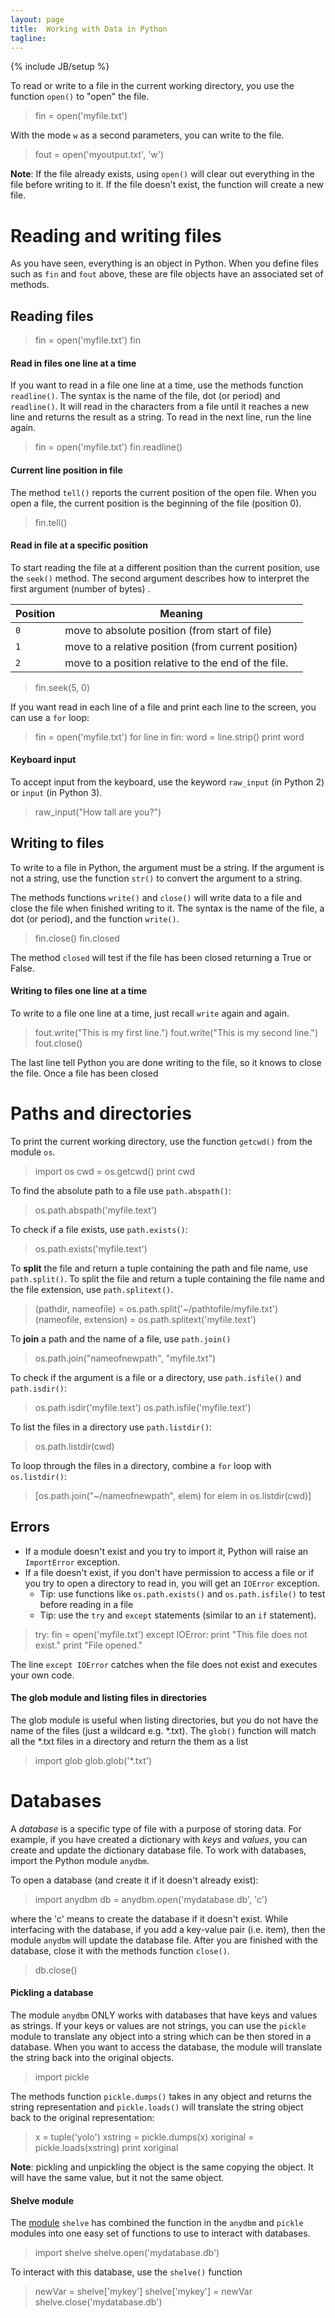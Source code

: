 ```yaml
---
layout: page
title:  Working with Data in Python
tagline: 
---
```

{% include JB/setup %}

To read or write to a file in the current working directory, you use the function `open()` to "open" the file. 

>	fin = open('myfile.txt')

With the mode `w` as a second parameters, you can write to the file. 

>	fout = open('myoutput.txt', 'w')

**Note**: If the file already exists, using `open()` will clear out everything in the file before writing to it. If the file doesn't exist, the function will create a new file. 



# Reading and writing files

As you have seen, everything is an object in Python.  When you define files such as `fin` and `fout` above, these are file objects have an associated set of methods.  

## Reading files 

>	fin = open('myfile.txt')
>	fin

#### Read in files one line at a time
If you want to read in a file one line at a time, use the methods function `readline()`.  The syntax is the name of the file, dot (or period) and `readline()`. It will read in the characters from a file until it reaches a new line and returns the result as a string. To read in the next line, run the line again. 

>	fin = open('myfile.txt')
>	fin.readline()

#### Current line position in file
The method `tell()` reports the current position of the open file.  When you open a file, the current position is the beginning of the file (position 0). 

>	fin.tell()

#### Read in file at a specific position
To start reading the file at a different position than the current position, use the `seek()` method. The second argument describes how to interpret the first argument (number of bytes) .  

Position | Meaning
--- | ----
`0` | move to absolute position (from start of file)
`1` | move to a relative position (from current position)
`2` | move to a position relative to the end of the file.

>	fin.seek(5, 0)


If you want read in each line of a file and print each line to the screen, you can use a `for` loop: 

>	fin = open('myfile.txt')
>	for line in fin: 
>	    word = line.strip()
>	    print word


#### Keyboard input
To accept input from the keyboard, use the keyword `raw_input` (in Python 2) or `input` (in Python 3).

>	raw_input("How tall are you?")

## Writing to files
To write to a file in Python, the argument must be a string.  If the argument is not a string, use the function `str()` to convert the argument to a string. 

The methods functions `write()` and `close()` will write data to a file and close the file when finished writing to it.  The syntax is the name of the file, a dot (or period), and the function `write()`.  

>	fin.close()
>	fin.closed

The method `closed` will test if the file has been closed returning a True or False. 

#### Writing to files one line at a time
To write to a file one line at a time, just recall `write` again and again. 

>	fout.write("This is my first line.")
>	fout.write("This is my second line.")
>	fout.close()

The last line tell Python you are done writing to the file, so it knows to close the file. Once a file has been closed




# Paths and directories 
To print the current working directory, use the function `getcwd()` from the module `os`. 

>	import os
>	cwd = os.getcwd()
>	print cwd

To find the absolute path to a file use `path.abspath()`: 

>	os.path.abspath('myfile.text')

To check if a file exists, use `path.exists()`:

>	os.path.exists('myfile.text')

To **split** the file and return a tuple containing the path and file name, use `path.split()`. To split the file and return a tuple containing the file name and the file extension, use `path.splitext()`. 

>	(pathdir, nameofile) = os.path.split('~/pathtofile/myfile.txt')
>	(nameofile, extension) = os.path.splitext('myfile.text')

To **join** a path and the name of a file, use `path.join()`

>	os.path.join("nameofnewpath", "myfile.txt")

To check if the argument is a file or a directory, use `path.isfile()` and `path.isdir()`: 

>	os.path.isdir('myfile.text')
>	os.path.isfile('myfile.text')

To list the files in a directory use `path.listdir()`: 

>	os.path.listdir(cwd)

To loop through the files in a directory, combine a `for` loop with `os.listdir()`: 

>	[os.path.join("~/nameofnewpath", elem) for elem in os.listdir(cwd)]


## Errors
* If a module doesn't exist and you try to import it, Python will raise an `ImportError` exception. 
* If a file doesn't exist, if you don't have permission to access a file or if you try to open a directory to read in, you will get an `IOError` exception. 
	* Tip: use functions like `os.path.exists()` and `os.path.isfile()` to test before reading in a file
	* Tip: use the `try` and `except` statements (similar to an `if` statement). 

>	try:
>	    fin = open('myfile.txt')
>	except IOError:
>	    print "This file does not exist."
>	print "File opened."

The line `except IOError` catches when the file does not exist and executes your own code. 


#### The glob module and listing files in directories
The glob module is useful when listing directories, but you do not have the name of the files (just a wildcard e.g. *.txt).  The `glob()` function will match all the *.txt files in a directory and return the them as a list

>	import glob
>	glob.glob('*.txt')


# Databases
A *database* is a specific type of file with a purpose of storing data.  For example, if you have created a dictionary with *keys* and *values*, you can create and update the dictionary database file.  To work with databases, import the Python module `anydbm`. 

To open a database (and create it if it doesn't already exist): 

>	import anydbm
>	db = anydbm.open('mydatabase.db', 'c')

where the 'c' means to create the database if it doesn't exist.  While interfacing with the database, if you add a key-value pair (i.e. item), then the module `anydbm` will update the database file.  After you are finished with the database, close it with the methods function `close()`. 

>	db.close()

#### Pickling a database
The module `anydbm` ONLY works with databases that have keys and values as strings. If your keys or values are not strings, you can use the `pickle` module to translate any object into a string which can be then stored in a database.  When you want to access the database, the module will translate the string back into the original objects.  

>	import pickle

The methods function `pickle.dumps()` takes in any object and returns the string representation and `pickle.loads()` will translate the string object back to the original representation: 

>	x = tuple('yolo')
>	xstring = pickle.dumps(x)
>	xoriginal = pickle.loads(xstring)
>	print xoriginal 

**Note**: pickling and unpickling the object is the same copying the object. It will have the same value, but it not the same object.  

#### Shelve module
The [module](http://python.wikia.com/wiki/Shelve) `shelve` has combined the function in the `anydbm` and `pickle` modules into one easy set of functions to use to interact with databases. 

>	import shelve
>	shelve.open('mydatabase.db')

To interact with this database, use the `shelve()` function

>	newVar = shelve['mykey']
>	shelve['mykey'] = newVar
>	shelve.close('mydatabase.db')



